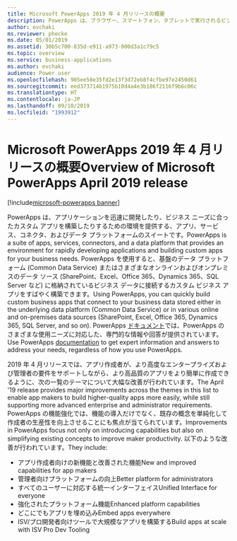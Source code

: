 ```yaml
---
title: Microsoft PowerApps 2019 年 4 月リリースの概要
description: PowerApps は、ブラウザー、スマートフォン、タブレットで実行されるビジネス アプリを、コーディングなしで作成できるようにするサービスです。
author: evchaki
ms.reviewer: phecke
ms.date: 05/01/2019
ms.assetid: 30b5c700-835d-e911-a973-000d3a1c79c5
ms.topic: overview
ms.service: business-applications
ms.author: evchaki
audience: Power user
ms.openlocfilehash: 905ee58e35fd2e13f3d72eb8f4cfbe97e2450d61
ms.sourcegitcommit: eed373714b1975b10d4a4e3b186f2116f9b6c06c
ms.translationtype: HT
ms.contentlocale: ja-JP
ms.lasthandoff: 09/10/2019
ms.locfileid: "1993912"
---
```

# <a name="overview-of-microsoft-powerapps-april-2019-release"></a><span data-ttu-id="7adb2-103">Microsoft PowerApps 2019 年 4 月リリースの概要</span><span class="sxs-lookup"><span data-stu-id="7adb2-103">Overview of Microsoft PowerApps April 2019 release</span></span>
[!include[microsoft-powerapps banner](../includes/microsoft-powerapps.md)]

<span data-ttu-id="7adb2-104">PowerApps は、アプリケーションを迅速に開発したり、ビジネス ニーズに合ったカスタム アプリを構築したりするための環境を提供する、アプリ、サービス、コネクタ、およびデータ プラットフォームのスイートです。</span><span class="sxs-lookup"><span data-stu-id="7adb2-104">PowerApps is a suite of apps, services, connectors, and a data platform that provides an environment for rapidly developing applications and building custom apps for your business needs.</span></span> <span data-ttu-id="7adb2-105">PowerApps を使用すると、基盤のデータ プラットフォーム (Common Data Service) またはさまざまなオンラインおよびオンプレミスのデータ ソース (SharePoint、Excel、Office 365、Dynamics 365、SQL Server など) に格納されているビジネス データに接続するカスタム ビジネス アプリをすばやく構築できます。</span><span class="sxs-lookup"><span data-stu-id="7adb2-105">Using PowerApps, you can quickly build custom business apps that connect to your business data stored either in the underlying data platform (Common Data Service) or in various online and on-premises data sources (SharePoint, Excel, Office 365, Dynamics 365, SQL Server, and so on).</span></span> <span data-ttu-id="7adb2-106">PowerApps [ドキュメント](https://docs.microsoft.com/powerapps/)では、PowerApps のさまざまな使用ニーズに対応した、専門的な情報や回答が提供されています。</span><span class="sxs-lookup"><span data-stu-id="7adb2-106">Use PowerApps [documentation](https://docs.microsoft.com/powerapps/) to get expert information and answers to address your needs, regardless of how you use PowerApps.</span></span>

<span data-ttu-id="7adb2-107">2019 年 4 月リリースでは、アプリ作成者が、より高度なエンタープライズおよび管理者の要件をサポートしながら、より高品質のアプリをより簡単に作成できるように、次の一覧のテーマについて大幅な改善が行われています。</span><span class="sxs-lookup"><span data-stu-id="7adb2-107">The April '19 release provides major improvements across the themes in this list to enable app makers to build higher-quality apps more easily, while still supporting more advanced enterprise and administrator requirements.</span></span> <span data-ttu-id="7adb2-108">PowerApps の機能強化では、機能の導入だけでなく、既存の概念を単純化して作成者の生産性を向上させることにも焦点が当てられています。</span><span class="sxs-lookup"><span data-stu-id="7adb2-108">Improvements in PowerApps focus not only on introducing capabilities but also on simplifying existing concepts to improve maker productivity.</span></span> <span data-ttu-id="7adb2-109">以下のような改善が行われています。</span><span class="sxs-lookup"><span data-stu-id="7adb2-109">They include:</span></span>

- <span data-ttu-id="7adb2-110">アプリ作成者向けの新機能と改善された機能</span><span class="sxs-lookup"><span data-stu-id="7adb2-110">New and improved capabilities for app makers</span></span>
- <span data-ttu-id="7adb2-111">管理者向けプラットフォームの向上</span><span class="sxs-lookup"><span data-stu-id="7adb2-111">Better platform for administrators</span></span>
- <span data-ttu-id="7adb2-112">すべてのユーザーに対応する統一インターフェイス</span><span class="sxs-lookup"><span data-stu-id="7adb2-112">Unified Interface for everyone</span></span>
- <span data-ttu-id="7adb2-113">強化されたプラットフォーム機能</span><span class="sxs-lookup"><span data-stu-id="7adb2-113">Enhanced platform capabilities</span></span>
- <span data-ttu-id="7adb2-114">どこにでもアプリを埋め込み</span><span class="sxs-lookup"><span data-stu-id="7adb2-114">Embed apps everywhere</span></span>
- <span data-ttu-id="7adb2-115">ISV/プロ開発者向けツールで大規模なアプリを構築する</span><span class="sxs-lookup"><span data-stu-id="7adb2-115">Build apps at scale with ISV Pro Dev Tooling</span></span>
